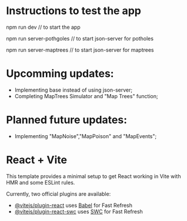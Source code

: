 # Instructions to test the app

npm run dev // to start the app

npm run server-pothgoles // to start json-server for potholes

npm run server-maptrees // to start json-server for maptrees

# Upcomming updates:

- Implementing base instead of using json-server;
- Completing MapTrees Simulator and "Map Trees" function;

# Planned future updates:

- Implementing "MapNoise","MapPoison" and "MapEvents";

# React + Vite

This template provides a minimal setup to get React working in Vite with HMR and some ESLint rules.

Currently, two official plugins are available:

- [@vitejs/plugin-react](https://github.com/vitejs/vite-plugin-react/blob/main/packages/plugin-react/README.md) uses [Babel](https://babeljs.io/) for Fast Refresh
- [@vitejs/plugin-react-swc](https://github.com/vitejs/vite-plugin-react-swc) uses [SWC](https://swc.rs/) for Fast Refresh
